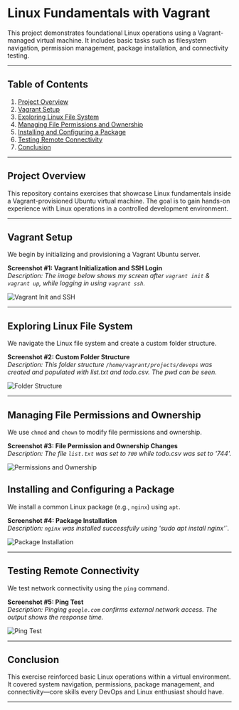 # Linux Fundamentals with Vagrant

This project demonstrates foundational Linux operations using a Vagrant-managed virtual machine. It includes basic tasks such as filesystem navigation, permission management, package installation, and connectivity testing.

---

## Table of Contents

1. [Project Overview](#project-overview)  
2. [Vagrant Setup](#vagrant-setup)  
3. [Exploring Linux File System](#exploring-linux-file-system)  
4. [Managing File Permissions and Ownership](#managing-file-permissions-and-ownership)  
5. [Installing and Configuring a Package](#installing-and-configuring-a-package)  
6. [Testing Remote Connectivity](#testing-remote-connectivity)  
7. [Conclusion](#conclusion)  

---

## Project Overview

This repository contains exercises that showcase Linux fundamentals inside a Vagrant-provisioned Ubuntu virtual machine. The goal is to gain hands-on experience with Linux operations in a controlled development environment.

---

## Vagrant Setup

We begin by initializing and provisioning a Vagrant Ubuntu server.

**Screenshot #1: Vagrant Initialization and SSH Login**  
_Description: The image below shows my screen after `vagrant init` & `vagrant up`, while logging in using `vagrant ssh`._

![Vagrant Init and SSH](https://github.com/user-attachments/assets/f18ac81d-3ce7-4204-9773-58d453ebfc3d)

---

## Exploring Linux File System

We navigate the Linux file system and create a custom folder structure.

**Screenshot #2: Custom Folder Structure**  
_Description: This folder structure `/home/vagrant/projects/devops` was created and populated with list.txt and todo.csv. The pwd can be seen._

![Folder Structure](https://github.com/user-attachments/assets/de4f699a-9397-4d9b-8106-fd70188d19ad)


---

## Managing File Permissions and Ownership

We use `chmod` and `chown` to modify file permissions and ownership.

**Screenshot #3: File Permission and Ownership Changes**  
_Description: The file `list.txt` was set to `700` while todo.csv was set to '744'._

![Permissions and Ownership](https://github.com/user-attachments/assets/b9e9685a-9955-437f-99ee-4a9eace04d03)


## Installing and Configuring a Package

We install a common Linux package (e.g., `nginx`) using `apt`.

**Screenshot #4: Package Installation**  
_Description: `nginx` was installed successfully using 'sudo apt install nginx'`._

![Package Installation](https://github.com/user-attachments/assets/33b475c6-77e1-4c0a-b5e9-fc4cde2e7858)

---

## Testing Remote Connectivity

We test network connectivity using the `ping` command.

**Screenshot #5: Ping Test**  
_Description: Pinging `google.com` confirms external network access. The output shows the response time._

![Ping Test](https://github.com/user-attachments/assets/8cbdc131-418b-4cc2-8bda-d9a8dbb352bc)

---

## Conclusion

This exercise reinforced basic Linux operations within a virtual environment. It covered system navigation, permissions, package management, and connectivity—core skills every DevOps and Linux enthusiast should have.

---
